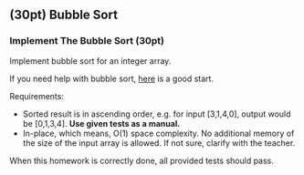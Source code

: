 ## (30pt) Bubble Sort

### Implement The Bubble Sort (30pt)
Implement bubble sort for an integer array.

If you need help with bubble sort, [here](https://www.geeksforgeeks.org/bubble-sort/) is a good start. 

Requirements:

- Sorted result is in ascending order, e.g. for input [3,1,4,0], output would be [0,1,3,4]. **Use given tests as a manual.**
- In-place, which means, O(1) space complexity. No additional memory of the size of the input array is allowed. If not sure, clarify with the teacher.

When this homework is correctly done, all provided tests should pass.
